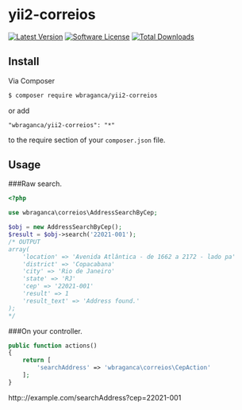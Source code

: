 # yii2-correios

[![Latest Version](https://img.shields.io/github/release/wbraganca/yii2-correios.svg?style=flat-square)](https://github.com/wbraganca/yii2-correios/releases)
[![Software License](http://img.shields.io/badge/license-BSD3-brightgreen.svg?style=flat-square)](LICENSE.md)
[![Total Downloads](https://img.shields.io/packagist/dt/wbraganca/yii2-correios.svg?style=flat-square)](https://packagist.org/packages/wbraganca/yii2-correios)


## Install

Via Composer

```bash
$ composer require wbraganca/yii2-correios
```

or add

```
"wbraganca/yii2-correios": "*"
```

to the require section of your `composer.json` file.


## Usage

###Raw search.

```php
<?php

use wbraganca\correios\AddressSearchByCep;

$obj = new AddressSearchByCep();
$result = $obj->search('22021-001');
/* OUTPUT
array(
    'location' => 'Avenida Atlântica - de 1662 a 2172 - lado pa'
    'district' => 'Copacabana'
    'city' => 'Rio de Janeiro'
    'state' => 'RJ'
    'cep' => '22021-001'
    'result' => 1
    'result_text' => 'Address found.'
);
*/

```

###On your controller.

```php
public function actions()
{
    return [
        'searchAddress' => 'wbraganca\correios\CepAction'
    ];
}
```
http:://example.com/searchAddress?cep=22021-001
